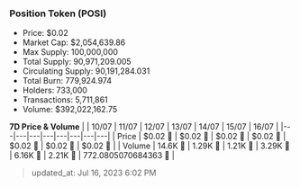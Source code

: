 
  ### Position Token (POSI)
  - Price: $0.02
  - Market Cap: $2,054,639.86
  - Max Supply: 100,000,000
  - Total Supply: 90,971,209.005
  - Circulating Supply: 90,191,284.031
  - Total Burn: 779,924.974
  - Holders: 733,000
  - Transactions: 5,711,861
  - Volume: $392,022,162.75

  **7D Price & Volume**
  | | 10&#x2F;07 | 11&#x2F;07 | 12&#x2F;07 | 13&#x2F;07 | 14&#x2F;07 | 15&#x2F;07 | 16&#x2F;07 |
  |---|---|---|---|---|---|---|---|
  | Price | $0.02 🚀 | $0.02 🔻 | $0.02 🔻 | $0.02 🚀 | $0.02 🔻 | $0.02 🔻 | $0.02 🔻 |
  | Volume | 14.6K 🚀 | 1.29K 🔻 | 1.21K 🔻 | 3.29K 🚀 | 6.16K 🚀 | 2.21K 🔻 | 772.0805070684363 🔻 |

  > updated_at: Jul 16, 2023 6:02 PM
